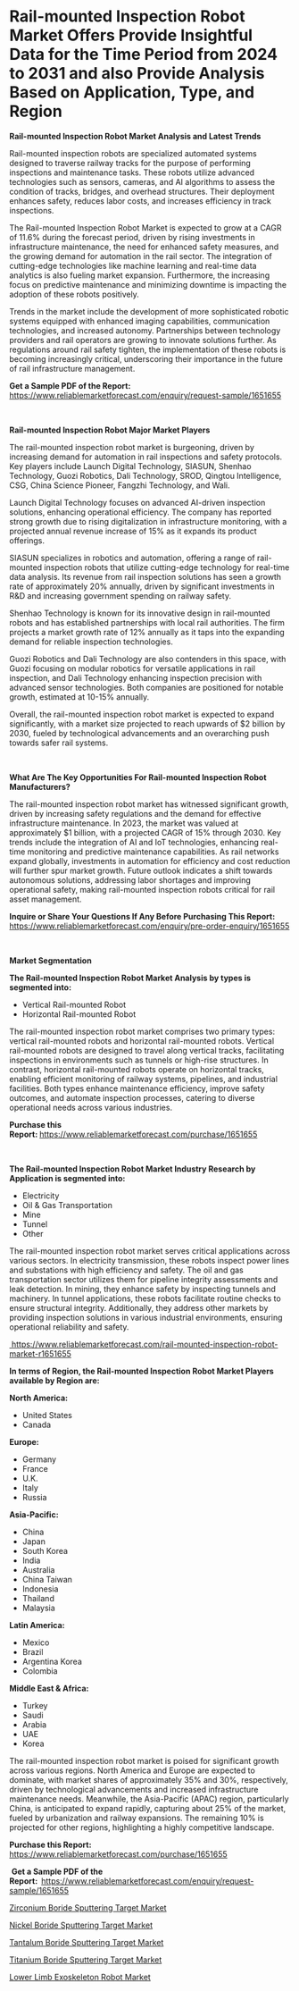 <p><h1>Rail-mounted Inspection Robot Market Offers Provide Insightful Data for the Time Period from 2024 to 2031 and also Provide Analysis Based on Application, Type, and Region</h1></p><p><strong>Rail-mounted Inspection Robot Market Analysis and Latest Trends</strong></p>
<p><p>Rail-mounted inspection robots are specialized automated systems designed to traverse railway tracks for the purpose of performing inspections and maintenance tasks. These robots utilize advanced technologies such as sensors, cameras, and AI algorithms to assess the condition of tracks, bridges, and overhead structures. Their deployment enhances safety, reduces labor costs, and increases efficiency in track inspections.</p><p>The Rail-mounted Inspection Robot Market is expected to grow at a CAGR of 11.6% during the forecast period, driven by rising investments in infrastructure maintenance, the need for enhanced safety measures, and the growing demand for automation in the rail sector. The integration of cutting-edge technologies like machine learning and real-time data analytics is also fueling market expansion. Furthermore, the increasing focus on predictive maintenance and minimizing downtime is impacting the adoption of these robots positively.</p><p>Trends in the market include the development of more sophisticated robotic systems equipped with enhanced imaging capabilities, communication technologies, and increased autonomy. Partnerships between technology providers and rail operators are growing to innovate solutions further. As regulations around rail safety tighten, the implementation of these robots is becoming increasingly critical, underscoring their importance in the future of rail infrastructure management.</p></p>
<p><strong>Get a Sample PDF of the Report:&nbsp;</strong> <a href="https://www.reliablemarketforecast.com/enquiry/request-sample/1651655?utm_campaign=1875&utm_medium=2&utm_source=Github&utm_content=ia&utm_term=08122024&utm_id=rail-mounted-inspection-robot">https://www.reliablemarketforecast.com/enquiry/request-sample/1651655</a></p>
<p>&nbsp;</p>
<p><strong>Rail-mounted Inspection Robot Major Market Players</strong></p>
<p><p>The rail-mounted inspection robot market is burgeoning, driven by increasing demand for automation in rail inspections and safety protocols. Key players include Launch Digital Technology, SIASUN, Shenhao Technology, Guozi Robotics, Dali Technology, SROD, Qingtou Intelligence, CSG, China Science Pioneer, Fangzhi Technology, and Wali.</p><p>Launch Digital Technology focuses on advanced AI-driven inspection solutions, enhancing operational efficiency. The company has reported strong growth due to rising digitalization in infrastructure monitoring, with a projected annual revenue increase of 15% as it expands its product offerings.  </p><p>SIASUN specializes in robotics and automation, offering a range of rail-mounted inspection robots that utilize cutting-edge technology for real-time data analysis. Its revenue from rail inspection solutions has seen a growth rate of approximately 20% annually, driven by significant investments in R&D and increasing government spending on railway safety.</p><p>Shenhao Technology is known for its innovative design in rail-mounted robots and has established partnerships with local rail authorities. The firm projects a market growth rate of 12% annually as it taps into the expanding demand for reliable inspection technologies.</p><p>Guozi Robotics and Dali Technology are also contenders in this space, with Guozi focusing on modular robotics for versatile applications in rail inspection, and Dali Technology enhancing inspection precision with advanced sensor technologies. Both companies are positioned for notable growth, estimated at 10-15% annually.</p><p>Overall, the rail-mounted inspection robot market is expected to expand significantly, with a market size projected to reach upwards of $2 billion by 2030, fueled by technological advancements and an overarching push towards safer rail systems.</p></p>
<p>&nbsp;</p>
<p><strong>What Are The Key Opportunities For Rail-mounted Inspection Robot Manufacturers?</strong></p>
<p><p>The rail-mounted inspection robot market has witnessed significant growth, driven by increasing safety regulations and the demand for effective infrastructure maintenance. In 2023, the market was valued at approximately $1 billion, with a projected CAGR of 15% through 2030. Key trends include the integration of AI and IoT technologies, enhancing real-time monitoring and predictive maintenance capabilities. As rail networks expand globally, investments in automation for efficiency and cost reduction will further spur market growth. Future outlook indicates a shift towards autonomous solutions, addressing labor shortages and improving operational safety, making rail-mounted inspection robots critical for rail asset management.</p></p>
<p><strong>Inquire or Share Your Questions If Any Before Purchasing This Report:</strong> <a href="https://www.reliablemarketforecast.com/enquiry/pre-order-enquiry/1651655?utm_campaign=1875&utm_medium=2&utm_source=Github&utm_content=ia&utm_term=08122024&utm_id=rail-mounted-inspection-robot">https://www.reliablemarketforecast.com/enquiry/pre-order-enquiry/1651655</a></p>
<p>&nbsp;</p>
<p><strong>Market Segmentation</strong></p>
<p><strong>The Rail-mounted Inspection Robot Market Analysis by types is segmented into:</strong></p>
<p><ul><li>Vertical Rail-mounted Robot</li><li>Horizontal Rail-mounted Robot</li></ul></p>
<p><p>The rail-mounted inspection robot market comprises two primary types: vertical rail-mounted robots and horizontal rail-mounted robots. Vertical rail-mounted robots are designed to travel along vertical tracks, facilitating inspections in environments such as tunnels or high-rise structures. In contrast, horizontal rail-mounted robots operate on horizontal tracks, enabling efficient monitoring of railway systems, pipelines, and industrial facilities. Both types enhance maintenance efficiency, improve safety outcomes, and automate inspection processes, catering to diverse operational needs across various industries.</p></p>
<p><strong>Purchase this Report:&nbsp;</strong><a href="https://www.reliablemarketforecast.com/purchase/1651655?utm_campaign=1875&utm_medium=2&utm_source=Github&utm_content=ia&utm_term=08122024&utm_id=rail-mounted-inspection-robot">https://www.reliablemarketforecast.com/purchase/1651655</a></p>
<p>&nbsp;</p>
<p><strong>The Rail-mounted Inspection Robot Market Industry Research by Application is segmented into:</strong></p>
<p><ul><li>Electricity</li><li>Oil & Gas Transportation</li><li>Mine</li><li>Tunnel</li><li>Other</li></ul></p>
<p><p>The rail-mounted inspection robot market serves critical applications across various sectors. In electricity transmission, these robots inspect power lines and substations with high efficiency and safety. The oil and gas transportation sector utilizes them for pipeline integrity assessments and leak detection. In mining, they enhance safety by inspecting tunnels and machinery. In tunnel applications, these robots facilitate routine checks to ensure structural integrity. Additionally, they address other markets by providing inspection solutions in various industrial environments, ensuring operational reliability and safety.</p></p>
<p><a href="https://www.reliablemarketforecast.com/rail-mounted-inspection-robot-market-r1651655?utm_campaign=1875&utm_medium=2&utm_source=Github&utm_content=ia&utm_term=08122024&utm_id=rail-mounted-inspection-robot">&nbsp;https://www.reliablemarketforecast.com/rail-mounted-inspection-robot-market-r1651655</a></p>
<p><strong>In terms of Region, the Rail-mounted Inspection Robot Market Players available by Region are:</strong></p>
<p>
    <p> <strong> North America: </strong>
        <ul>
            <li>United States</li>
            <li>Canada</li>
        </ul>
        </p> 
    <p> <strong> Europe: </strong>
        <ul>
            <li>Germany</li>
            <li>France</li>
            <li>U.K.</li>
            <li>Italy</li>
            <li>Russia</li>
        </ul>
        </p> 
    <p> <strong> Asia-Pacific: </strong>
        <ul>
            <li>China</li>
            <li>Japan</li>
            <li>South Korea</li>
            <li>India</li>
            <li>Australia</li>
            <li>China Taiwan</li>
            <li>Indonesia</li>
            <li>Thailand</li>
            <li>Malaysia</li>
        </ul>
        </p> 
    <p> <strong> Latin America: </strong>
        <ul>
            <li>Mexico</li>
            <li>Brazil</li>
            <li>Argentina Korea</li>
            <li>Colombia</li>
        </ul>
        </p> 
    <p> <strong> Middle East & Africa: </strong>
        <ul>
            <li>Turkey</li>
            <li>Saudi</li>
            <li>Arabia</li>
            <li>UAE</li>
            <li>Korea</li>
        </ul>
    </p>
    </p>
<p><p>The rail-mounted inspection robot market is poised for significant growth across various regions. North America and Europe are expected to dominate, with market shares of approximately 35% and 30%, respectively, driven by technological advancements and increased infrastructure maintenance needs. Meanwhile, the Asia-Pacific (APAC) region, particularly China, is anticipated to expand rapidly, capturing about 25% of the market, fueled by urbanization and railway expansions. The remaining 10% is projected for other regions, highlighting a highly competitive landscape.</p></p>
<p><strong>Purchase this Report: </strong><a href="https://www.reliablemarketforecast.com/purchase/1651655?utm_campaign=1875&utm_medium=2&utm_source=Github&utm_content=ia&utm_term=08122024&utm_id=rail-mounted-inspection-robot">https://www.reliablemarketforecast.com/purchase/1651655</a></p>
<p>&nbsp;<strong>Get a Sample PDF of the Report:&nbsp;&nbsp;</strong><a href="https://www.reliablemarketforecast.com/enquiry/request-sample/1651655?utm_campaign=1875&utm_medium=2&utm_source=Github&utm_content=ia&utm_term=08122024&utm_id=rail-mounted-inspection-robot">https://www.reliablemarketforecast.com/enquiry/request-sample/1651655</a></p>
<p><strong></strong></p>
<p><p><a href="https://www.linkedin.com/pulse/zirconium-boride-sputtering-target-market-report-industry-otcke?utm_campaign=1875&utm_medium=2&utm_source=Github&utm_content=ia&utm_term=08122024&utm_id=rail-mounted-inspection-robot">Zirconium Boride Sputtering Target Market</a></p><p><a href="https://www.linkedin.com/pulse/nickel-boride-sputtering-target-market-analysis-identifying-lgite?utm_campaign=1875&utm_medium=2&utm_source=Github&utm_content=ia&utm_term=08122024&utm_id=rail-mounted-inspection-robot">Nickel Boride Sputtering Target Market</a></p><p><a href="https://www.linkedin.com/pulse/futur-trend-quest-sl8ue?utm_campaign=1875&utm_medium=2&utm_source=Github&utm_content=ia&utm_term=08122024&utm_id=rail-mounted-inspection-robot">Tantalum Boride Sputtering Target Market</a></p><p><a href="https://www.linkedin.com/pulse/t-insight-dial-ziosf?utm_campaign=1875&utm_medium=2&utm_source=Github&utm_content=ia&utm_term=08122024&utm_id=rail-mounted-inspection-robot">Titanium Boride Sputtering Target Market</a></p><p><a href="https://github.com/Chiragrp22/Market-Research-Report-List-6/blob/main/lower-limb-exoskeleton-robot-market.md?utm_campaign=1875&utm_medium=2&utm_source=Github&utm_content=ia&utm_term=08122024&utm_id=rail-mounted-inspection-robot">Lower Limb Exoskeleton Robot Market</a></p></p>
